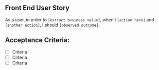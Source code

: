 ## Front End User Story

As a user, in order to `[extract business value]`, when I `[action here]` and `[another action]`, I should `[observed outcome]`.

## Acceptance Criteria:

 - [ ] Criteria
 - [ ] Criteria
 - [ ] Criteria
